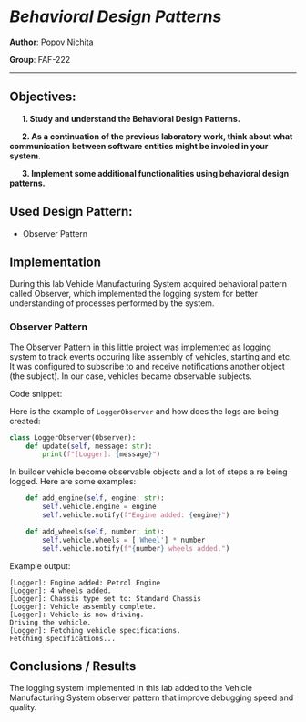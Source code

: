 # *Behavioral Design Patterns*

**Author**: Popov Nichita

**Group**: FAF-222

----

## Objectives:
&ensp; &ensp; __1. Study and understand the Behavioral Design Patterns.__

&ensp; &ensp; __2. As a continuation of the previous laboratory work, think about what communication between software entities might be involed in your system.__

&ensp; &ensp; __3. Implement some additional functionalities using behavioral design patterns.__

## Used Design Pattern:

* Observer Pattern

## Implementation

During this lab Vehicle Manufacturing System acquired behavioral pattern called Observer, which implemented the logging system for better understanding of processes performed by the system.

### Observer Pattern

The Observer Pattern in this little project was implemented as logging system to track events occuring like assembly of vehicles, starting and etc. It was configured to subscribe to and receive notifications another object (the subject). In our case, vehicles became observable subjects.

Code snippet:

Here is the example of `LoggerObserver` and how does the logs are being created:
```python
class LoggerObserver(Observer):
    def update(self, message: str):
        print(f"[Logger]: {message}")
```

In builder vehicle become observable objects and a lot of steps a re being logged. Here are some examples:
```python 
    def add_engine(self, engine: str):
        self.vehicle.engine = engine
        self.vehicle.notify(f"Engine added: {engine}")

    def add_wheels(self, number: int):
        self.vehicle.wheels = ['Wheel'] * number
        self.vehicle.notify(f"{number} wheels added.")
```

Example output:

```
[Logger]: Engine added: Petrol Engine
[Logger]: 4 wheels added.
[Logger]: Chassis type set to: Standard Chassis
[Logger]: Vehicle assembly complete.
[Logger]: Vehicle is now driving.
Driving the vehicle.
[Logger]: Fetching vehicle specifications.
Fetching specifications...
```

## Conclusions / Results

The logging system implemented in this lab added to the Vehicle Manufacturing System observer pattern that improve debugging speed and quality.